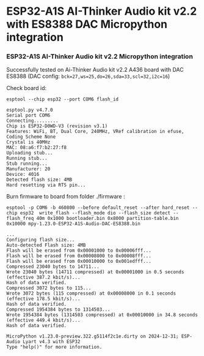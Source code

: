 # ESP32-A1S AI-Thinker Audio kit v2.2 with ES8388 DAC Micropython integration 
### ESP32-A1S AI-Thinker Audio kit v2.2 Micropython integration
  Successfully tested on Ai-Thinker Audio kit v2.2 A436 board with DAC ES8388 (DAC config: `bck=27,ws=25,do=26,sda=33,scl=32,i2c=16`)

Check board id:  

`esptool --chip esp32 --port COM6 flash_id`
```
esptool.py v4.7.0
Serial port COM6
Connecting.........
Chip is ESP32-D0WD-V3 (revision v3.1)
Features: WiFi, BT, Dual Core, 240MHz, VRef calibration in efuse, Coding Scheme None
Crystal is 40MHz
MAC: 08:a6:f7:b2:27:f8
Uploading stub...
Running stub...
Stub running...
Manufacturer: 20
Device: 4016
Detected flash size: 4MB
Hard resetting via RTS pin...
```

Burn firmware to board from folder ./firmware :

`esptool -p COM6 -b 460800 --before default_reset --after hard_reset --chip esp32  write_flash --flash_mode dio --flash_size detect --flash_freq 40m 0x1000 bootloader.bin 0x8000 partition-table.bin 0x10000 mpy-1.23.0-ESP32-A1S-Audio-DAC-ES8388.bin`

```
...
Configuring flash size...
Auto-detected Flash size: 4MB
Flash will be erased from 0x00001000 to 0x00006fff...
Flash will be erased from 0x00008000 to 0x00008fff...
Flash will be erased from 0x00010000 to 0x001edfff...
Compressed 23040 bytes to 14711...
Wrote 23040 bytes (14711 compressed) at 0x00001000 in 0.5 seconds (effective 387.2 kbit/s)...
Hash of data verified.
Compressed 3072 bytes to 115...
Wrote 3072 bytes (115 compressed) at 0x00008000 in 0.1 seconds (effective 178.5 kbit/s)...
Hash of data verified.
Compressed 1954384 bytes to 1314503...
Wrote 1954384 bytes (1314503 compressed) at 0x00010000 in 34.8 seconds (effective 449.4 kbit/s)...
Hash of data verified.
```


```
MicroPython v1.23.0-preview.322.g5114f2c1e.dirty on 2024-12-31; ESP-Audio Lyart v4.3 with ESP32
Type "help()" for more information.
```
